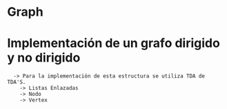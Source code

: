 # Graph
Implementación de un grafo dirigido y no dirigido
====

      -> Para la implementación de esta estructura se utiliza TDA de TDA'S.
        -> Listas Enlazadas
        -> Nodo
        -> Vertex
        

